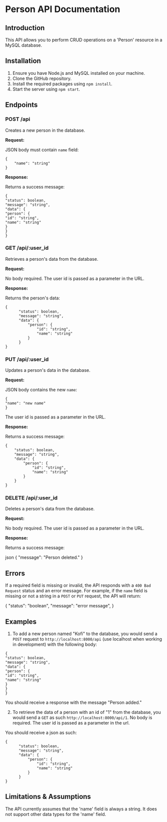 # Person API Documentation

## Introduction

This API allows you to perform CRUD operations on a 'Person' resource in a MySQL database.

## Installation

1. Ensure you have Node.js and MySQL installed on your machine.
2. Clone the GitHub repository.
3. Install the required packages using `npm install`.
4. Start the server using `npm start`.

## Endpoints

### POST /api

Creates a new person in the database.

**Request:**

JSON body must contain `name` field:

```
{
    "name": "string"
}
```

**Response:**

Returns a success message:

```
{
"status": boolean,
"message": "string",
"data": {
"person": {
"id": "string",
"name": "string"
}
}
}

```

### GET /api/:user_id

Retrieves a person's data from the database.

**Request:**

No body required. The user id is passed as a parameter in the URL.

**Response:**

Returns the person's data:

```
{
      "status": boolean,
      "message": "string",
      "data": {
          "person": {
              "id": "string",
              "name": "string"
          }
      }
}
```

### PUT /api/:user_id

Updates a person's data in the database.

**Request:**

JSON body contains the new `name`:

```
{
"name": "new name"
}
```

The user id is passed as a parameter in the URL.

**Response:**

Returns a success message:

```
{
    "status": boolean,
    "message": "string",
    "data": {
        "person": {
            "id": "string",
            "name": "string"
        }
    }
}
```


### DELETE /api/:user_id

Deletes a person's data from the database.

**Request:**

No body required. The user id is passed as a parameter in the URL.

**Response:**

Returns a success message:

json {
"message": "Person deleted."
}

## Errors

If a required field is missing or invalid, the API responds with a `400 Bad Request` status and an error message. For example, if the `name` field is missing or not a string in a `POST` or `PUT` request, the API will return:


{
"status": "boolean",
"message": "error message",
}

## Examples

1. To add a new person named "Kofi" to the database, you would send a `POST` request to `http://localhost:8000/api` (use localhost when working in development) with the following body:

```
{
"status": boolean,
"message": "string",
"data": {
"person": {
"id": "string",
"name": "string"
}
}
}
```

You should receive a response with the message "Person added."

2. To retrieve the data of a person with an id of "1" from the database, you would send a `GET` as such `http://localhost:8000/api/1`. No body is required. The user id is passed as a parameter in the url.

You should receive a json as such:
```
{
      "status": boolean,
      "message": "string",
      "data": {
          "person": {
              "id": "string",
              "name": "string"
          }
      }
}
```

## Limitations & Assumptions

The API currently assumes that the 'name' field is always a string. It does not support other data types for the 'name' field.
````
